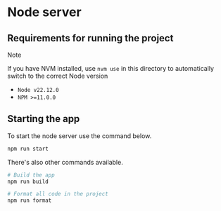 # Node server

## Requirements for running the project

> [!NOTE]
> If you have NVM installed, use `nvm use` in this directory to automatically switch to the correct Node version

- `Node v22.12.0`
- `NPM >=11.0.0`

## Starting the app

To start the node server use the command below.

```sh
npm run start
```

There's also other commands available.

```sh
# Build the app
npm run build

# Format all code in the project
npm run format
```

